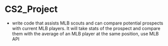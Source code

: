 # CS2_Project
- write code that assists MLB scouts and can compare potential prospects with current MLB players. It will take stats of the prospect and compare them with the average of an MLB player at the same position, use MLB API
